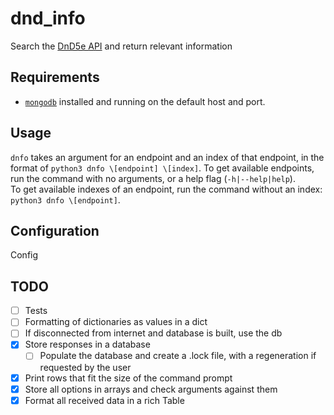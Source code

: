 # dnd_info

Search the [DnD5e API](https://www.dnd5eapi.co) and return relevant information

## Requirements

- [`mongodb`](https://docs.mongodb.com/manual/installation/) installed and
running on the default host and port.

## Usage

`dnfo` takes an argument for an endpoint and an index of that endpoint, in the
format of `python3 dnfo \[endpoint] \[index]`. To get available
endpoints, run the command with no arguments,
or a help flag \(`-h|--help|help`).  
To get available indexes of an endpoint, run the command without an index:
`python3 dnfo \[endpoint]`.

## Configuration

Config

## TODO

- [ ] Tests
- [ ] Formatting of dictionaries as values in a dict
- [ ] If disconnected from internet and database is built, use the db
- [X] Store responses in a database
  - [ ] Populate the database and create a .lock file, with a regeneration
if requested by the user
- [X] Print rows that fit the size of the command prompt
- [X] Store all options in arrays and check arguments against them
- [X] Format all received data in a rich Table
